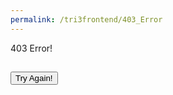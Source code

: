 ```yaml
---
permalink: /tri3frontend/403_Error
---
```


<p class="title"> 403 Error! </p>

<h2 id="messageContainer"></h2>

<!-- Incorrect Username or Password! Please try logging in again! -->

<a href="{{site.baseurl}}/index">
    <button class="signup-button">Try Again!</button>
</a>



<script>
    const urlParams = new URLSearchParams(window.location.search);

    // Get the value of a specific parameter
    const message = urlParams.get('message');

    const messageContainer = document.getElementById('messageContainer');

    messageContainer.textContent = message;

</script>